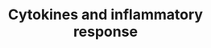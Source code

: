 ---
annotations:
- id: PW:0000024
  parent: regulatory pathway
  type: Pathway Ontology
  value: inflammatory response pathway
authors:
- MaintBot
- Thomas
- FerryJagers
- AlexanderPico
- Christine Chichester
- Mkutmon
- Eweitz
- Egonw
description: 'See BioCarta version: http://www.biocarta.com/pathfiles/h_inflamPathway.asp'
last-edited: 2021-05-21
organisms:
- Canis familiaris
redirect_from:
- /index.php/Pathway:WP1113
- /instance/WP1113
- /instance/WP1113_r122663
revision: r122663
schema-jsonld:
- '@context': https://schema.org/
  '@id': https://wikipathways.github.io/pathways/WP1113.html
  '@type': Dataset
  creator:
    '@type': Organization
    name: WikiPathways
  description: 'See BioCarta version: http://www.biocarta.com/pathfiles/h_inflamPathway.asp'
  keywords:
  - CD4
  - CSF1
  - CSF2
  - CSF3
  - DLA-DRA1
  - DLA-DRB1
  - IFNB1
  - IFNG
  - IL10
  - IL11
  - IL12B
  - IL13
  - IL15
  - IL1A
  - IL1B
  - IL2
  - IL3
  - IL4
  - IL5
  - IL6
  - IL7
  - PDGFA
  - TGFB1
  - TNF
  license: CC0
  name: Cytokines and inflammatory response
seo: CreativeWork
title: Cytokines and inflammatory response
wpid: WP1113
---